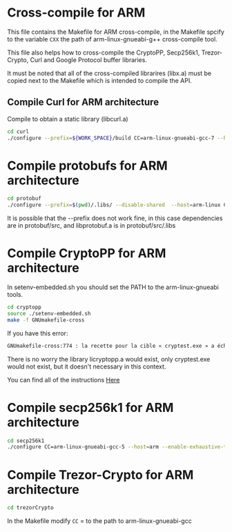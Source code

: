 # Cross-compile for ARM

This file contains the Makefile for ARM cross-compile, in the Makefile spcify to the variable `CXX` the path of arm-linux-gnueabi-g++ cross-compile tool. 

This file also helps how to cross-compile the CryptoPP, Secp256k1, Trezor-Crypto, Curl and Google Protocol buffer libraries. 

It must be noted that all of the cross-compiled librarires (libx.a) must be copied next to the Makefile which is intended to compile the API. 

## Compile Curl for ARM architecture

Compile to obtain a static library (libcurl.a)


```bash
cd curl
./configure --prefix=${WORK_SPACE}/build CC=arm-linux-gnueabi-gcc-7 --host=arm-linux-gnueabi --disable-shared --enable-static
```



# Compile protobufs for ARM architecture

```bash
cd protobuf
./configure --prefix=$(pwd)/.libs/ --disable-shared  --host=arm-linux CC=arm-linux-gnueabi-gcc CXX=arm-linux-gnueabi-g++ --with-protoc=/src/protoc
```

It is possible that the --prefix does not work fine, in this case dependencies are in protobuf/src, and libprotobuf.a is in protobuf/src/.libs



# Compile CryptoPP for ARM architecture

In setenv-embedded.sh you should set the PATH to the arm-linux-gnueabi tools.

```bash
cd cryptopp
source ./setenv-embedded.sh 
make -f GNUmakefile-cross
```

If you have this error:

```bash
GNUmakefile-cross:774 : la recette pour la cible « cryptest.exe » a échouée
```
There is no worry the library licryptopp.a would exist, only cryptest.exe would not exist, but it doesn't necessary in this context.

You can find all of the instructions [Here](https://www.cryptopp.com/wiki/ARM_Embedded_(Command_Line))




# Compile secp256k1 for ARM architecture

```bash
cd secp256k1
./configure CC=arm-linux-gnueabi-gcc-5 --host=arm --enable-exhaustive-tests=no
```

# Compile Trezor-Crypto for ARM architecture

```bash
cd trezorCrypto
```
In the Makefile modify `CC` = to the path to arm-linux-gnueabi-gcc
